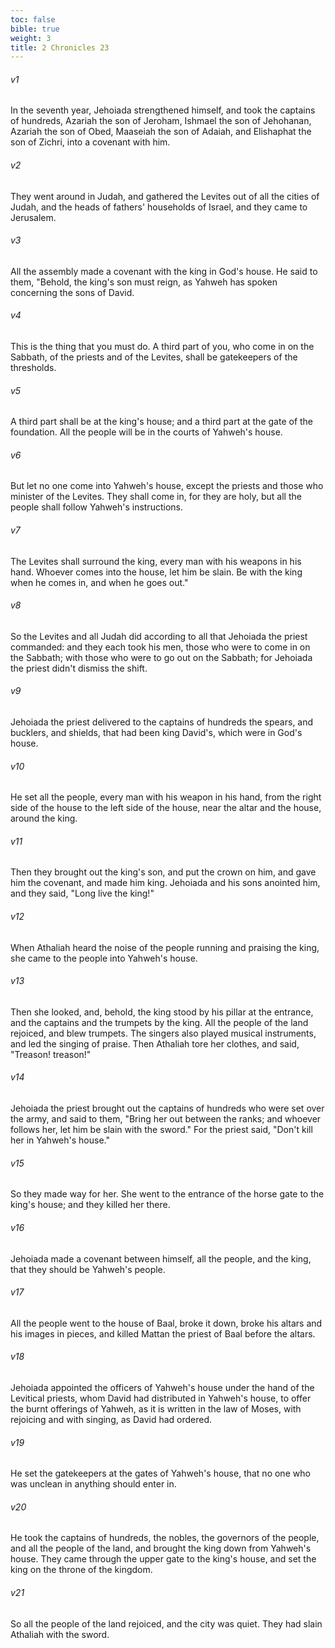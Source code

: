 ```yaml
---
toc: false
bible: true
weight: 3
title: 2 Chronicles 23
---
```




###### v1 
In the seventh year, Jehoiada strengthened himself, and took the captains of hundreds, Azariah the son of Jeroham, Ishmael the son of Jehohanan, Azariah the son of Obed, Maaseiah the son of Adaiah, and Elishaphat the son of Zichri, into a covenant with him. 

###### v2 
They went around in Judah, and gathered the Levites out of all the cities of Judah, and the heads of fathers' households of Israel, and they came to Jerusalem. 

###### v3 
All the assembly made a covenant with the king in God's house. He said to them, "Behold, the king's son must reign, as Yahweh has spoken concerning the sons of David. 

###### v4 
This is the thing that you must do. A third part of you, who come in on the Sabbath, of the priests and of the Levites, shall be gatekeepers of the thresholds. 

###### v5 
A third part shall be at the king's house; and a third part at the gate of the foundation. All the people will be in the courts of Yahweh's house. 

###### v6 
But let no one come into Yahweh's house, except the priests and those who minister of the Levites. They shall come in, for they are holy, but all the people shall follow Yahweh's instructions. 

###### v7 
The Levites shall surround the king, every man with his weapons in his hand. Whoever comes into the house, let him be slain. Be with the king when he comes in, and when he goes out." 

###### v8 
So the Levites and all Judah did according to all that Jehoiada the priest commanded: and they each took his men, those who were to come in on the Sabbath; with those who were to go out on the Sabbath; for Jehoiada the priest didn't dismiss the shift. 

###### v9 
Jehoiada the priest delivered to the captains of hundreds the spears, and bucklers, and shields, that had been king David's, which were in God's house. 

###### v10 
He set all the people, every man with his weapon in his hand, from the right side of the house to the left side of the house, near the altar and the house, around the king. 

###### v11 
Then they brought out the king's son, and put the crown on him, and gave him the covenant, and made him king. Jehoiada and his sons anointed him, and they said, "Long live the king!" 

###### v12 
When Athaliah heard the noise of the people running and praising the king, she came to the people into Yahweh's house. 

###### v13 
Then she looked, and, behold, the king stood by his pillar at the entrance, and the captains and the trumpets by the king. All the people of the land rejoiced, and blew trumpets. The singers also played musical instruments, and led the singing of praise. Then Athaliah tore her clothes, and said, "Treason! treason!" 

###### v14 
Jehoiada the priest brought out the captains of hundreds who were set over the army, and said to them, "Bring her out between the ranks; and whoever follows her, let him be slain with the sword." For the priest said, "Don't kill her in Yahweh's house." 

###### v15 
So they made way for her. She went to the entrance of the horse gate to the king's house; and they killed her there. 

###### v16 
Jehoiada made a covenant between himself, all the people, and the king, that they should be Yahweh's people. 

###### v17 
All the people went to the house of Baal, broke it down, broke his altars and his images in pieces, and killed Mattan the priest of Baal before the altars. 

###### v18 
Jehoiada appointed the officers of Yahweh's house under the hand of the Levitical priests, whom David had distributed in Yahweh's house, to offer the burnt offerings of Yahweh, as it is written in the law of Moses, with rejoicing and with singing, as David had ordered. 

###### v19 
He set the gatekeepers at the gates of Yahweh's house, that no one who was unclean in anything should enter in. 

###### v20 
He took the captains of hundreds, the nobles, the governors of the people, and all the people of the land, and brought the king down from Yahweh's house. They came through the upper gate to the king's house, and set the king on the throne of the kingdom. 

###### v21 
So all the people of the land rejoiced, and the city was quiet. They had slain Athaliah with the sword.
